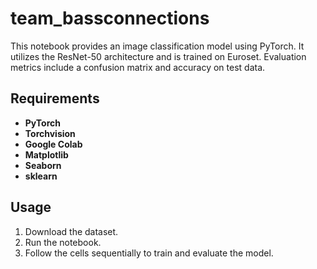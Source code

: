 # team_bassconnections
This notebook provides an image classification model using PyTorch. It utilizes the ResNet-50 architecture and is trained on Euroset. Evaluation metrics include a confusion matrix and accuracy on test data.

## Requirements

- **PyTorch**
- **Torchvision**
- **Google Colab**
- **Matplotlib**
- **Seaborn**
- **sklearn**

## Usage

1. Download the dataset.
2. Run the notebook.
3. Follow the cells sequentially to train and evaluate the model.
